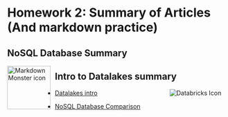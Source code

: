 # Homework 2: Summary of Articles (And markdown practice)

## NoSQL Database Summary
<img src="https://images.prismic.io/digitalocean/0b619d51-a723-4748-997f-39ed5697a540_intro-to-cloud.jpg?auto=compress,format"
     alt="Markdown Monster icon"
     style="float: left; margin-right: 10px;"
     width="100" 
     height="100" />

## Intro to Datalakes summary
<img src="https://databricks.com/wp-content/uploads/2021/10/db-nav-logo.svg"
     alt="Databricks Icon"
     style="float: right; margin-right: 10px;" />

* [Datalakes intro](https://databricks.com/discover/data-lakes/introduction)

* [NoSQL Database Comparison](https://www.digitalocean.com/community/tutorials/a-comparison-of-nosql-database-management-systems-and-models)
